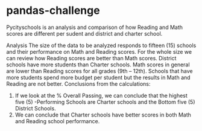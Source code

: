 # pandas-challenge

Pycityschools is an analysis and comparison of how Reading and Math scores are different per sudent and district and charter school.

Analysis
The size of the data to be analyzed responds to fifteen (15) schools and their performance on Math and Reading scores.
For the whole size we can review how Reading scores are better than Math scores.
District schools have more students than Charter schools.
Math scores in general are lower than Reading scores for all grades (9th – 12th).
Schools that have more students spend more budget per student but the results in Math and Reading are not better.
Conclusions from the calculations:
1.	 If we look at the % Overall Passing, we can conclude that the highest five (5) -Performing Schools are Charter schools and the Bottom five (5) District Schools.
2.	We can conclude that Charter schools have better scores in both Math and Reading school performance.



